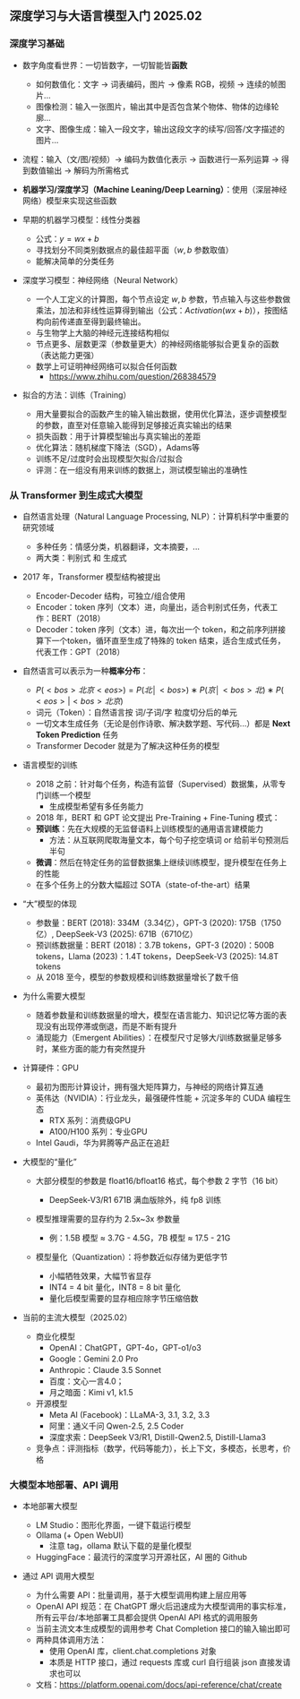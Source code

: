 ## 深度学习与大语言模型入门 2025.02

### 深度学习基础

- 数字角度看世界：一切皆数字，一切智能皆**函数**
  - 如何数值化：文字 → 词表编码，图片 → 像素 RGB，视频 → 连续的帧图片...
  - 图像检测：输入一张图片，输出其中是否包含某个物体、物体的边缘轮廓...
  - 文字、图像生成：输入一段文字，输出这段文字的续写/回答/文字描述的图片...
- 流程：输入（文/图/视频）→ 编码为数值化表示 → 函数进行一系列运算 → 得到数值输出 → 解码为所需格式
- **机器学习/深度学习（Machine Leaning/Deep Learning）**：使用（深层神经网络）模型来实现这些函数
- 早期的机器学习模型：线性分类器
  - 公式：$y=wx+b$
  - 寻找划分不同类别数据点的最佳超平面（$w, b$ 参数取值）
  - 能解决简单的分类任务

- 深度学习模型：神经网络（Neural Network）
  - 一个人工定义的计算图，每个节点设定 $w, b$ 参数，节点输入与这些参数做乘法，加法和非线性运算得到输出（公式：$Activation(wx+ b)$），按图结构向前传递直至得到最终输出。
  - 与生物学上大脑的神经元连接结构相似
  - 节点更多、层数更深（参数量更大）的神经网络能够拟合更复杂的函数（表达能力更强）
  - 数学上可证明神经网络可以拟合任何函数
    - https://www.zhihu.com/question/268384579
- 拟合的方法：训练（Training）
  - 用大量要拟合的函数产生的输入输出数据，使用优化算法，逐步调整模型的参数，直至对任意输入能得到足够接近真实输出的结果
  - 损失函数：用于计算模型输出与真实输出的差距
  - 优化算法：随机梯度下降法（SGD），Adams等
  - 训练不足/过度时会出现模型欠拟合/过拟合
  - 评测：在一组没有用来训练的数据上，测试模型输出的准确性

### 从 Transformer 到生成式大模型

- 自然语言处理（Natural Language Processing, NLP）：计算机科学中重要的研究领域
  - 多种任务：情感分类，机器翻译，文本摘要，...
  - 两大类：判别式 和 生成式
- 2017 年，Transformer 模型结构被提出
  - Encoder-Decoder 结构，可独立/组合使用
  - Encoder：token 序列（文本）进，向量出，适合判别式任务，代表工作：BERT（2018）
  - Decoder：token 序列（文本）进，每次出一个 token，和之前序列拼接算下一个token，循环直至生成了特殊的 <eos> token 结束，适合生成式任务，代表工作：GPT（2018）

- 自然语言可以表示为一种**概率分布**：
  - $P(<bos>北京<eos>)=P(北│<bos>)∗P(京│<bos>北)∗P(<eos>|<bos>北京)$​
  - 词元（Token）：自然语言按 词/子词/字 粒度切分后的单元
  - 一切文本生成任务（无论是创作诗歌、解决数学题、写代码...）都是 **Next Token Prediction** 任务
  - Transformer Decoder 就是为了解决这种任务的模型
- 语言模型的训练
  - 2018 之前：针对每个任务，构造有监督（Supervised）数据集，从零专门训练一个模型
    - 生成模型希望有多任务能力
  - 2018 年，BERT 和 GPT 论文提出 Pre-Training + Fine-Tuning 模式：
  - **预训练**：先在大规模的无监督语料上训练模型的通用语言建模能力
    - 方法：从互联网爬取海量文本，每个句子挖空填词 or 给前半句预测后半句
  - **微调**：然后在特定任务的监督数据集上继续训练模型，提升模型在任务上的性能
  - 在多个任务上的分数大幅超过 SOTA（state-of-the-art）结果

- “大”模型的体现
  - 参数量：BERT (2018): 334M（3.34亿），GPT-3 (2020): 175B（1750亿）, DeepSeek-V3 (2025): 671B（6710亿）
  - 预训练数据量：BERT (2018)：3.7B tokens，GPT-3 (2020)：500B tokens，Llama (2023)：1.4T tokens，DeepSeek-V3 (2025): 14.8T tokens
  - 从 2018 至今，模型的参数规模和训练数据量增长了数千倍
- 为什么需要大模型
  - 随着参数量和训练数据量的增大，模型在语言能力、知识记忆等方面的表现没有出现停滞或倒退，而是不断有提升
  - 涌现能力（Emergent Abilities）：在模型尺寸足够大/训练数据量足够多时，某些方面的能力有突然提升

- 计算硬件：GPU
  - 最初为图形计算设计，拥有强大矩阵算力，与神经的网络计算互通
  - 英伟达（NVIDIA）：行业龙头，最强硬件性能 + 沉淀多年的 CUDA 编程生态
    - RTX 系列：消费级GPU
    - A100/H100 系列：专业GPU
  - Intel Gaudi，华为昇腾等产品正在追赶

- 大模型的“量化”
  - 大部分模型的参数是 float16/bfloat16 格式，每个参数 2 字节（16 bit）
    - DeepSeek-V3/R1 671B 满血版除外，纯 fp8 训练

  - 模型推理需要的显存约为 2.5x~3x 参数量
    - 例：1.5B 模型 ≈ 3.7G - 4.5G，7B 模型 ≈ 17.5 - 21G

  - 模型量化（Quantization）：将参数近似存储为更低字节
    - 小幅牺牲效果，大幅节省显存
    - INT4 = 4 bit 量化，INT8 = 8 bit 量化
    - 量化后模型需要的显存相应除字节压缩倍数

- 当前的主流大模型（2025.02）
  - 商业化模型
    - OpenAI：ChatGPT，GPT-4o，GPT-o1/o3
    - Google：Gemini 2.0 Pro
    - Anthropic：Claude 3.5 Sonnet
    - 百度：文心一言4.0；
    - 月之暗面：Kimi v1, k1.5
  - 开源模型
    - Meta AI (Facebook)：LLaMA-3, 3.1, 3.2, 3.3
    - 阿里：通义千问 Qwen-2.5, 2.5 Coder
    - 深度求索：DeepSeek V3/R1, Distill-Qwen2.5, Distill-Llama3
  - 竞争点：评测指标（数学，代码等能力），长上下文，多模态，长思考，价格

### 大模型本地部署、API 调用

- 本地部署大模型
  - LM Studio：图形化界面，一键下载运行模型
  - Ollama (+ Open WebUI)
    - 注意 tag，ollama 默认下载的是量化模型
  - HuggingFace：最流行的深度学习开源社区，AI 圈的 Github

- 通过 API 调用大模型
  - 为什么需要 API：批量调用，基于大模型调用构建上层应用等
  - OpenAI API 规范：在 ChatGPT 爆火后迅速成为大模型调用的事实标准，所有云平台/本地部署工具都会提供 OpenAI API 格式的调用服务
  - 当前主流文本生成模型的调用参考 Chat Completion 接口的输入输出即可
  - 两种具体调用方法：
    - 使用 OpenAI 库，client.chat.completions 对象
    - 本质是 HTTP 接口，通过 requests 库或 curl 自行组装 json 直接发请求也可以
  - 文档：https://platform.openai.com/docs/api-reference/chat/create